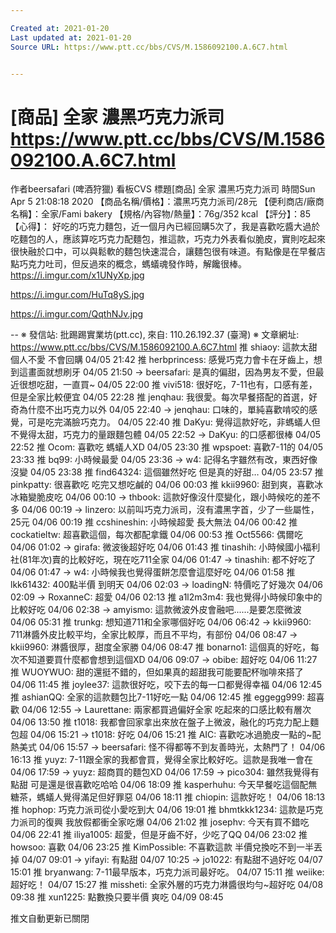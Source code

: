 ```yaml
---

Created at: 2021-01-20
Last updated at: 2021-01-20
Source URL: https://www.ptt.cc/bbs/CVS/M.1586092100.A.6C7.html


---
```


# [商品] 全家 濃黑巧克力派司 https://www.ptt.cc/bbs/CVS/M.1586092100.A.6C7.html


作者beersafari (啤酒狩獵)
看板CVS
標題\[商品\] 全家 濃黑巧克力派司
時間Sun Apr 5 21:08:18 2020
【商品名稱/價格】：濃黑巧克力派司/28元 【便利商店/廠商名稱】：全家/Fami bakery 【規格/內容物/熱量】：76g/352 kcal 【評分】：85 【心得】： 好吃的巧克力麵包，近一個月內已經回購5次了，我是喜歡吃醬大過於吃麵包的人，應該算吃巧克力配麵包，推這款，巧克力外表看似脆皮，實則吃起來很快融於口中，可以與鬆軟的麵包快速混合，讓麵包很有味道。有點像是在早餐店點巧克力吐司，但反過來的概念，螞蟻魂發作時，解饞很棒。 <https://i.imgur.com/x1UNyXp.jpg>

<https://i.imgur.com/HuTq8yS.jpg>

<https://i.imgur.com/QqthNJv.jpg>

\-- ※ 發信站: 批踢踢實業坊(ptt.cc), 來自: 110.26.192.37 (臺灣) ※ 文章網址: <https://www.ptt.cc/bbs/CVS/M.1586092100.A.6C7.html>
推 shiaoy: 這款太甜 個人不愛 不會回購 04/05 21:42
推 herbprincess: 感覺巧克力會卡在牙齒上，想到這畫面就想刷牙 04/05 21:50
→ beersafari: 是真的偏甜，因為男友不愛，但最近很想吃甜，一直買~ 04/05 22:00
推 vivi518: 很好吃，7-11也有，口感有差，但是全家比較便宜 04/05 22:28
推 jenqhau: 我很愛。每次早餐搭配的首選，好奇為什麼不出巧克力以外 04/05 22:40
→ jenqhau: 口味的，單純喜歡啃咬的感覺，可是吃完滿臉巧克力。 04/05 22:40
推 DaKyu: 覺得這款好吃，非螞蟻人但不覺得太甜，巧克力的量跟麵包體 04/05 22:52
→ DaKyu: 的口感都很棒 04/05 22:52
推 Ocom: 喜歡吃 螞蟻人XD 04/05 23:30
推 wpspoet: 喜歡7-11的 04/05 23:33
推 bq99: 小時候最愛 04/05 23:36
→ w4: 記得名字雖然有改，東西好像沒變 04/05 23:38
推 find64324: 這個雖然好吃 但是真的好甜… 04/05 23:57
推 pinkpatty: 很喜歡吃 吃完又想吃鹹的 04/06 00:03
推 kkii9960: 甜到爽，喜歡冰冰箱變脆皮吃 04/06 00:10
→ thbook: 這款好像沒什麼變化，跟小時候吃的差不多 04/06 00:19
→ linzero: 以前叫巧克力派司，沒有濃黑字首，少了一些屬性，25元 04/06 00:19
推 ccshineshin: 小時候超愛 長大無法 04/06 00:42
推 cockatieltw: 超喜歡這個，每次都配拿鐵 04/06 00:53
推 Oct5566: 偶爾吃 04/06 01:02
→ girafa: 微波後超好吃 04/06 01:43
推 tinashih: 小時候國小福利社(81年次)賣的比較好吃，現在吃711全家 04/06 01:47
→ tinashih: 都不好吃了 04/06 01:47
→ w4: 小時候我也覺得蛋餅怎麼會這麼好吃 04/06 01:58
推 lkk61432: 400點半價 到明天 04/06 02:03
→ loadingN: 特價吃了好幾次 04/06 02:09
→ RoxanneC: 超愛 04/06 02:13
推 a1l2m3m4: 我也覺得小時候印象中的比較好吃 04/06 02:38
→ amyismo: 這款微波外皮會融吧......是要怎麼微波 04/06 05:31
推 trunkg: 想知道711和全家哪個好吃 04/06 06:42
→ kkii9960: 711淋醬外皮比較平均，全家比較厚，而且不平均，有部份 04/06 08:47
→ kkii9960: 淋醬很厚，甜度全家勝 04/06 08:47
推 bonarno1: 這個真的好吃，每次不知道要買什麼都會想到這個XD 04/06 09:07
→ obibe: 超好吃 04/06 11:27
推 WUOYWUO: 甜的還挺不錯的，但如果真的超甜我可能要配杯咖啡來搭了 04/06 11:45
推 joylee37: 這款很好吃，咬下去的每一口都覺得幸福 04/06 12:45
推 ashianQQ: 全家的這款麵包比7-11好吃一點 04/06 12:45
推 eggegg999: 超喜歡 04/06 12:55
→ Laurettane: 兩家都買過偏好全家 吃起來的口感比較有層次 04/06 13:50
推 t1018: 我都會回家拿出來放在盤子上微波，融化的巧克力配上麵包超 04/06 15:21
→ t1018: 好吃 04/06 15:21
推 AIC: 喜歡吃冰過脆皮一點的~配熱美式 04/06 15:57
→ beersafari: 怪不得都等不到友善時光，太熱門了！ 04/06 16:13
推 yuyz: 7-11跟全家的我都會買，覺得全家比較好吃。這款是我唯一會在 04/06 17:59
→ yuyz: 超商買的麵包XD 04/06 17:59
→ pico304: 雖然我覺得有點甜 可是還是很喜歡吃哈哈 04/06 18:09
推 kasperhuhu: 今天早餐吃這個配無糖茶，螞蟻人覺得滿足但好罪惡 04/06 18:11
推 chiopin: 這款好吃！ 04/06 18:13
推 hophop: 巧克力派司從小愛吃到大 04/06 19:01
推 bhmtkkk1234: 這款是巧克力派司的復興 我放假都衝全家吃爆 04/06 21:02
推 josephv: 今天有買不錯吃 04/06 22:41
推 iliya1005: 超愛，但是牙齒不好，少吃了QQ 04/06 23:02
推 howsoo: 喜歡 04/06 23:25
推 KimPossible: 不喜歡這款 半價兌換吃不到一半丟掉 04/07 09:01
→ yifayi: 有點甜 04/07 10:25
→ jo1022: 有點甜不過好吃 04/07 15:01
推 bryanwang: 7-11最早版本，巧克力派司最好吃。 04/07 15:11
推 weiike: 超好吃！ 04/07 15:27
推 missheti: 全家外層的巧克力淋醬很均勻~超好吃 04/08 09:38
推 xun1225: 點數換只要半價 爽吃 04/09 08:45

推文自動更新已關閉

